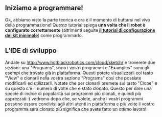 ## Iniziamo a programmare! ##
Ok, abbiamo visto la parte teorica e ora è il momento di buttarsi nel vivo della programmazione! Questo tutorial spiega **una volta che il robot è configurato correttamente** (altrimenti seguite [**il tutorial di configurazione del kit minimale**]())  come programmarlo.

##  L'IDE di sviluppo
Andate su http://www.hotblackrobotics.com/cloud/sketch/ e troverete due sezioni: una "Programs", sono i vostri programmi e "Examples" sono gli esempi che trovate già in piattaforma. Questi potete visualizzarli col tasto "View" e clonarli nella vostra sezione "Programs" così che possiate modificarli ed utilizzarli. Notate che per clonarli premete sul tasto "Clone" e su questo c'è il numero di volte che è stato clonato. Questo per dare una specie di indice di popolarità sui programmi più clonati, e quindi più apprezzati :) vedremo dopo che, se volete, anche i vostri programmi possono essere condivisi agli altri utenti in piattaforma e più volte il vostro programma sarà clonato più significa che avete fatto un ottimo lavoro!

